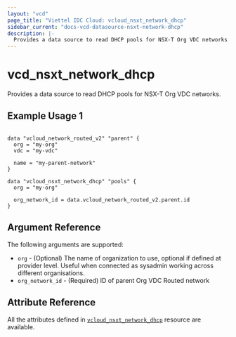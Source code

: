 ```yaml
---
layout: "vcd"
page_title: "Viettel IDC Cloud: vcloud_nsxt_network_dhcp"
sidebar_current: "docs-vcd-datasource-nsxt-network-dhcp"
description: |-
  Provides a data source to read DHCP pools for NSX-T Org VDC networks.
---
```


# vcd\_nsxt\_network\_dhcp

Provides a data source to read DHCP pools for NSX-T Org VDC networks.

## Example Usage 1

```hcl

data "vcloud_network_routed_v2" "parent" {
  org = "my-org"
  vdc = "my-vdc"

  name = "my-parent-network"
}

data "vcloud_nsxt_network_dhcp" "pools" {
  org = "my-org"

  org_network_id = data.vcloud_network_routed_v2.parent.id
}
```

## Argument Reference

The following arguments are supported:

* `org` - (Optional) The name of organization to use, optional if defined at provider level. Useful
  when connected as sysadmin working across different organisations.
* `org_network_id` - (Required) ID of parent Org VDC Routed network

## Attribute Reference

All the attributes defined in [`vcloud_nsxt_network_dhcp`](/providers/terraform-viettelidc/vcloud/latest/docs/resources/nsxt_network_dhcp)
resource are available.
